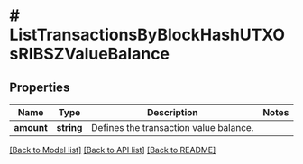 # # ListTransactionsByBlockHashUTXOsRIBSZValueBalance

## Properties

Name | Type | Description | Notes
------------ | ------------- | ------------- | -------------
**amount** | **string** | Defines the transaction value balance. |

[[Back to Model list]](../../README.md#models) [[Back to API list]](../../README.md#endpoints) [[Back to README]](../../README.md)
